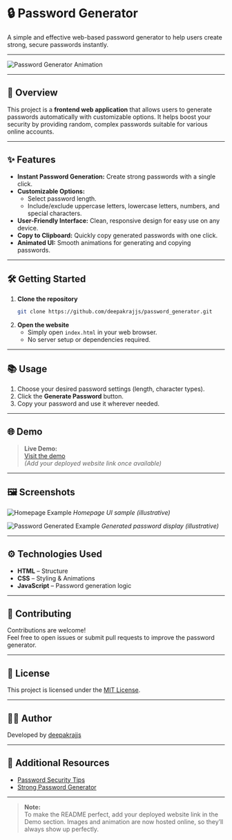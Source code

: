 # 🔒 Password Generator 
 
A simple and effective web-based password generator to help users create strong, secure passwords instantly. 
  
---

![Password Generator Animation](https://media.giphy.com/media/VFjYIYw8XU0T0/giphy.gif)

---

## 🚀 Overview 

This project is a **frontend web application** that allows users to generate passwords automatically with customizable options. It helps boost your security by providing random, complex passwords suitable for various online accounts.

---

## ✨ Features

- **Instant Password Generation:** Create strong passwords with a single click.
- **Customizable Options:**
  - Select password length.
  - Include/exclude uppercase letters, lowercase letters, numbers, and special characters.
- **User-Friendly Interface:** Clean, responsive design for easy use on any device.
- **Copy to Clipboard:** Quickly copy generated passwords with one click.
- **Animated UI:** Smooth animations for generating and copying passwords.

---

## 🛠️ Getting Started

1. **Clone the repository**
   ```bash
   git clone https://github.com/deepakrajjs/password_generator.git
   ```
2. **Open the website**
   - Simply open `index.html` in your web browser.
   - No server setup or dependencies required.

---

## 📚 Usage

1. Choose your desired password settings (length, character types).
2. Click the **Generate Password** button.
3. Copy your password and use it wherever needed.

---

## 🌐 Demo

> **Live Demo:**  
> [Visit the demo](#)  
> *(Add your deployed website link once available)*

---

## 🖼️ Screenshots

![Homepage Example](https://images.unsplash.com/photo-1511379938547-c1f694198f36?auto=format&fit=crop&w=600&q=80)
*Homepage UI sample (illustrative)*

![Password Generated Example](https://images.unsplash.com/photo-1506744038136-46273834b3fb?auto=format&fit=crop&w=600&q=80)
*Generated password display (illustrative)*

---

## ⚙️ Technologies Used

- **HTML** – Structure
- **CSS** – Styling & Animations
- **JavaScript** – Password generation logic

---

## 🤝 Contributing

Contributions are welcome!  
Feel free to open issues or submit pull requests to improve the password generator.

---

## 📄 License

This project is licensed under the [MIT License](LICENSE).

---

## 👨‍💻 Author

Developed by [deepakrajjs](https://github.com/deepakrajjs)

---

## 🔗 Additional Resources

- [Password Security Tips](https://www.cisa.gov/news-events/news/password-tips)
- [Strong Password Generator](https://strongpasswordgenerator.com/)

---

> **Note:**  
> To make the README perfect, add your deployed website link in the Demo section. Images and animation are now hosted online, so they’ll always show up perfectly.
